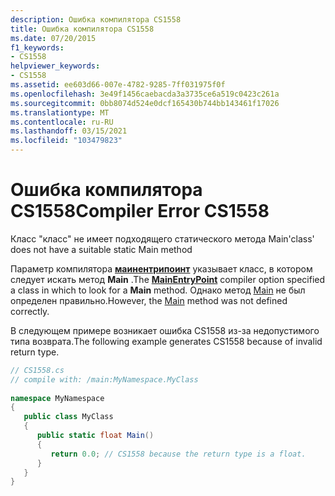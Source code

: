 ```yaml
---
description: Ошибка компилятора CS1558
title: Ошибка компилятора CS1558
ms.date: 07/20/2015
f1_keywords:
- CS1558
helpviewer_keywords:
- CS1558
ms.assetid: ee603d66-007e-4782-9285-7ff031975f0f
ms.openlocfilehash: 3e49f1456caebacda3a3735ce6a519c0423c261a
ms.sourcegitcommit: 0bb8074d524e0dcf165430b744bb143461f17026
ms.translationtype: MT
ms.contentlocale: ru-RU
ms.lasthandoff: 03/15/2021
ms.locfileid: "103479823"
---
```

# <a name="compiler-error-cs1558"></a><span data-ttu-id="c7e12-103">Ошибка компилятора CS1558</span><span class="sxs-lookup"><span data-stu-id="c7e12-103">Compiler Error CS1558</span></span>

<span data-ttu-id="c7e12-104">Класс "класс" не имеет подходящего статического метода Main</span><span class="sxs-lookup"><span data-stu-id="c7e12-104">'class' does not have a suitable static Main method</span></span>  
  
 <span data-ttu-id="c7e12-105">Параметр компилятора [**маинентрипоинт**](../language-reference/compiler-options/advanced.md#mainentrypoint-or-startupobject) указывает класс, в котором следует искать метод **Main** .</span><span class="sxs-lookup"><span data-stu-id="c7e12-105">The [**MainEntryPoint**](../language-reference/compiler-options/advanced.md#mainentrypoint-or-startupobject) compiler option specified a class in which to look for a **Main** method.</span></span> <span data-ttu-id="c7e12-106">Однако метод [Main](../programming-guide/main-and-command-args/index.md) не был определен правильно.</span><span class="sxs-lookup"><span data-stu-id="c7e12-106">However, the [Main](../programming-guide/main-and-command-args/index.md) method was not defined correctly.</span></span>  
  
 <span data-ttu-id="c7e12-107">В следующем примере возникает ошибка CS1558 из-за недопустимого типа возврата.</span><span class="sxs-lookup"><span data-stu-id="c7e12-107">The following example generates CS1558 because of invalid return type.</span></span>  
  
```csharp  
// CS1558.cs  
// compile with: /main:MyNamespace.MyClass  
  
namespace MyNamespace  
{  
   public class MyClass  
   {  
      public static float Main()
      {  
         return 0.0; // CS1558 because the return type is a float.  
      }  
   }  
}  
```
